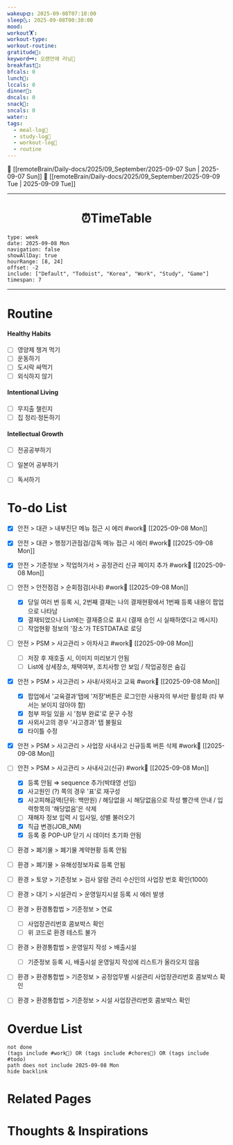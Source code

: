 ```yaml
---
wakeup🌞: 2025-09-08T07:10:00
sleep🌜: 2025-09-08T00:30:00
mood:
workout🏋️:
workout-type:
workout-routine:
gratitude🙏:
keyword🗝️: 오랜만에 러닝🏃
breakfast🍳:
bfcals: 0
lunch🍚:
lccals: 0
dinner🥗:
dncals: 0
snack🍬:
sncals: 0
water💧:
tags:
  - meal-log📝
  - study-log📓
  - workout-log💪
  - routine
---
```


🔺 [[remoteBrain/Daily-docs/2025/09_September/2025-09-07 Sun | 2025-09-07 Sun]]
🔻 [[remoteBrain/Daily-docs/2025/09_September/2025-09-09 Tue | 2025-09-09 Tue]]
___
<h1> <center>⏰TimeTable </center> </h1>

```gEvent
type: week
date: 2025-09-08 Mon
navigation: false
showAllDay: true
hourRange: [8, 24]
offset: -2
include: ["Default", "Todoist", "Korea", "Work", "Study", "Game"]
timespan: 7
```

--- 


# Routine 

####  Healthy Habits
- [ ] 영양제 챙겨 먹기
- [ ] 운동하기
- [ ] 도시락 싸먹기 
- [ ] 외식하지 않기 

####  Intentional Living 
- [ ] 무지출 챌린지 
- [ ] 집 정리·정돈하기

#### Intellectual Growth
- [ ] 전공공부하기
- [ ] 일본어 공부하기
- [ ] 독서하기



# To-do List

- [x] 안전 > 대관 > 내부진단 메뉴 접근 시 에러  #work💼 [[2025-09-08 Mon]]
- [x] 안전 > 대관 > 행정기관점검/감독 메뉴 접근 시 에러  #work💼  [[2025-09-08 Mon]]
- [x] 안전 > 기준정보 > 작업허가서 > 공정관리 신규 페이지 추가 #work💼 [[2025-09-08 Mon]]
- [ ] 안전 > 안전점검 > 순회점검(사내) #work💼  [[2025-09-08 Mon]]
	- [x] 당일 여러 번 등록 시, 2번째 결재는 나의 결재현황에서 1번째 등록 내용이 팝업으로 나타남
	- [x] 결재되었으나 List에는 결재중으로 표시 (결재 승인 시 실패하였다고 메시지)
	- [ ] 작업현황 정보의 '장소'가 TESTDATA로 로딩
- [ ] 안전 > PSM > 사고관리 > 아차사고 #work💼  [[2025-09-08 Mon]]
	- [ ] 저장 후 재호출 시, 이미지 미리보기 안됨
	- [ ] List에 상세장소, 채택여부, 조치사항 안 보임 / 작업공정은 숨김
- [x] 안전 > PSM > 사고관리 > 사내/사외사고 교육 #work💼 [[2025-09-08 Mon]]
	- [x] 팝업에서 '교육결과'탭에 '저장'버튼은 로그인한 사용자의 부서만 활성화 (타 부서는 보이지 않아야 함)
	- [x] 첨부 파일 있을 시 '첨부 완료'로 문구 수정
	- [x] 사외사고의 경우 '사고경과' 탭 불필요
	- [x] 타이틀 수정
- [x] 안전 > PSM > 사고관리 > 사업장 사내사고 신규등록 버튼 삭제 #work💼 [[2025-09-08 Mon]]
- [ ] 안전 > PSM > 사고관리 > 사내사고(신규)  #work💼 [[2025-09-08 Mon]]
	- [x] 등록 안됨 ⇒ sequence 추가(박태영 선임)
	- [x] 사고원인 (?) 쪽의 경우 '표'로 재구성
	- [x] 사고피해금액(단위: 백만원) / 해당없을 시 해당없음으로 작성 빨간색 안내 / 입력항목의 '해당없음'은 삭제
	- [ ] 재해자 정보 입력 시 입사일, 성별 불러오기
	- [x] 직급 변경(JOB_NM)
	- [x] 등록 중 POP-UP 닫기 시 데이터 초기화 안됨
- [ ] 환경 > 폐기물 > 폐기물 계약현황 등록 안됨 
- [ ] 환경 > 폐기물 > 유해성정보자료 등록 안됨 
- [ ] 환경 > 토양 > 기준정보 > 검사 알람 관리 수신인의 사업장 번호 확인(1000)
- [ ] 환경 > 대기 > 시설관리 > 운영일지시설 등록 시 에러 발생
- [ ] 환경 > 환경통합법 > 기준정보 > 연료
	- [ ] 사업장관리번호 콤보박스 확인
	- [ ] 위 코드로 환경 테스트 불가
- [ ] 환경 > 환경통합법 > 운영일지 작성 > 배출시설 
	- [ ] 기준정보 등록 시, 배출시설 운영일지 작성에 리스트가 올라오지 않음
- [ ] 환경 > 환경통합법 > 기준정보 > 공정업무별 시설관리 사업장관리번호 콤보박스 확인
- [ ] 환경 > 환경통합법 > 기준정보 > 시설 사업장관리번호 콤보박스 확인


# Overdue List
```tasks
not done
(tags include #work💼) OR (tags include #chores🧺) OR (tags include #todo)
path does not include 2025-09-08 Mon
hide backlink
```

# Related Pages



# Thoughts & Inspirations

